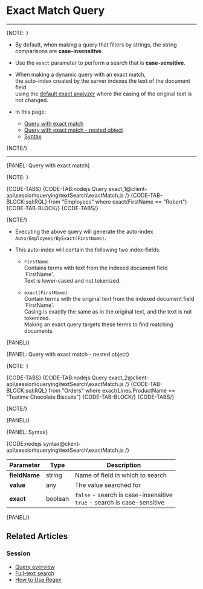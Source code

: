 # Exact Match Query

---

{NOTE: }

* By default, when making a query that filters by strings, the string comparisons are **case-insensitive**.

* Use the `exact` parameter to perform a search that is **case-sensitive**.

* When making a dynamic query with an exact match,  
  the auto-index created by the server indexes the text of the document field  
  using the [default exact analyzer](../../../../indexes/using-analyzers#ravendb) where the casing of the original text is not changed.

* In this page:
    * [Query with exact match](../../../../client-api/session/querying/text-search/exact-match-query#query-with-exact-match)
    * [Query with exact match - nested object](../../../../client-api/session/querying/text-search/exact-match-query#query-with-exact-match---nested-object)
    * [Syntax](../../../../client-api/session/querying/text-search/exact-match-query#syntax)

{NOTE/}

---

{PANEL: Query with exact match}

{NOTE: }

{CODE-TABS}
{CODE-TAB:nodejs:Query exact_1@client-api\session\querying\textSearch\exactMatch.js /}
{CODE-TAB-BLOCK:sql:RQL}
from "Employees"
where exact(FirstName == "Robert")
{CODE-TAB-BLOCK/}
{CODE-TABS/}

{NOTE/}

* Executing the above query will generate the auto-index `Auto/Employees/ByExact(FirstName)`.

* This auto-index will contain the following two index-fields:

    * `FirstName`  
      Contains terms with text from the indexed document field 'FirstName'.  
      Text is lower-cased and not tokenized.

    * `exact(FirstName)`  
      Contain terms with the original text from the indexed document field 'FirstName'.  
      Casing is exactly the same as in the original text, and the text is not tokenized.  
      Making an exact query targets these terms to find matching documents.

{PANEL/}

{PANEL: Query with exact match - nested object}

{NOTE: }

{CODE-TABS}
{CODE-TAB:nodejs:Query exact_2@client-api\session\querying\textSearch\exactMatch.js /}
{CODE-TAB-BLOCK:sql:RQL}
from "Orders"
where exact(Lines.ProductName == "Teatime Chocolate Biscuits")
{CODE-TAB-BLOCK/}
{CODE-TABS/}

{NOTE/}

{PANEL/}

{PANEL: Syntax}

{CODE:nodejs syntax@client-api\session\querying\textSearch\exactMatch.js /}

| Parameter     | Type    | Description                                                               |
|---------------|---------|---------------------------------------------------------------------------|
| **fieldName** | string  | Name of field in which to search                                          |
| **value**     | any     | The value searched for                                                    |
| **exact**     | boolean | `false` - search is case-insensitive<br>`true` - search is case-sensitive |

{PANEL/}

## Related Articles

### Session

- [Query overview](../../../../client-api/session/querying/how-to-query)
- [Full-text search](../../../../client-api/session/querying/text-search/full-text-search)
- [How to Use Regex](../../../../client-api/session/querying/text-search/using-regex)
